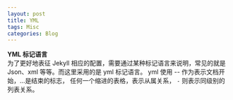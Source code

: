 ```yaml
---
layout: post
title: YML
tags: Misc
categories: Blog
---
```



**YML 标记语言**  
为了更好地表征 Jekyll 相应的配置，需要通过某种标记语言来说明，常见的就是 Json、xml 等等。而这里采用的是 yml 标记语言。
yml 使用 -- 作为表示文档开始，...是结束的标志，
任何一个缩进的表格，表示从属关系，
`-` 则表示同级别的列表关系。


